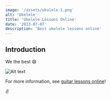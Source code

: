 ```yaml
---
image: '/assets/ukulele-1.png'
alt: 'Ukelele'
title: 'Ukelele Lessons Online'
date: '2023-07-07'
description: 'Best ukelele lessons online'
---
```


## Introduction
We the best 😄

![Alt text](/assets/ukulele-0.png)

For more information, see [guitar lessons online](/posts/guitar-lessons-online)!

✌️